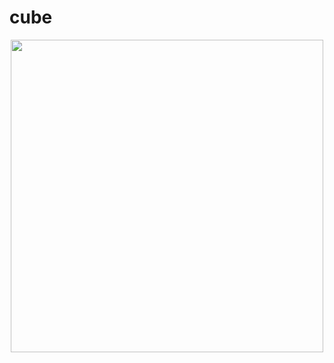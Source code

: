 # cube

<div style="text-align:center"><img src="https://user-images.githubusercontent.com/6099321/43369210-fdfa3994-9361-11e8-98e8-c0b8ae1d72b1.gif" width="500"/></div>
